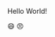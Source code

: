 Hello World!

<!--
!INCLUDE[Heading-file](./Heading.md)

!INCLUDE[Font-styles](./FontStyles.md)

!INCLUDE[Images](./Images.md)
-->


:smile:
:angry:

